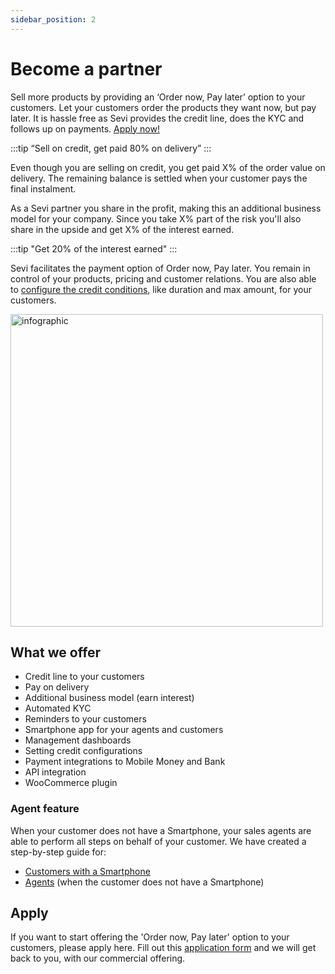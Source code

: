 ```yaml
---
sidebar_position: 2
---
```


# Become a partner

Sell more products by providing an ‘Order now, Pay later’ option to your customers. Let your customers order the products they want now, but pay later. It is hassle free as Sevi provides the credit line, does the KYC and follows up on payments. [Apply now!](https://forms.gle/ZaCk9M8qunv17abU6)

:::tip
“Sell on credit, get paid 80% on delivery”
:::

Even though you are selling on credit, you get paid X% of the order value on delivery. The remaining balance is settled when your customer pays the final instalment. 

As a Sevi partner you share in the profit, making this an additional business model for your company. Since you take X% part of the risk you'll also share in the upside and get X% of the interest earned.

:::tip
"Get 20% of the interest earned"
:::

Sevi facilitates the payment option of Order now, Pay later. You remain in control of your products, pricing and customer relations. You are also able to [configure the credit conditions](/docs/seller/creditconfiguration), like duration and max amount, for your customers.

<img src="/register/infographics.png" alt="infographic" width="500"/>

## What we offer

- Credit line to your customers
- Pay on delivery
- Additional business model (earn interest)
- Automated KYC
- Reminders to your customers
- Smartphone app for your agents and customers
- Management dashboards
- Setting credit configurations
- Payment integrations to Mobile Money and Bank
- API integration
- WooCommerce plugin

### Agent feature
When your customer does not have a Smartphone, your sales agents are able to perform all steps on behalf of your customer. We have created a step-by-step guide for: 
- [Customers with a Smartphone](/docs/buyer/register/)
- [Agents](/docs/seller/register/) (when the customer does not have a Smartphone)

## Apply
If you want to start offering the 'Order now, Pay later' option to your customers, please apply here.
Fill out this [application form](https://forms.gle/ZaCk9M8qunv17abU6) and we will get back to you, with our commercial offering.



